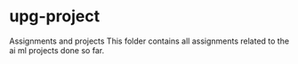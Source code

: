 # upg-project
Assignments and projects
This folder contains all assignments related to the ai ml projects done so far.
